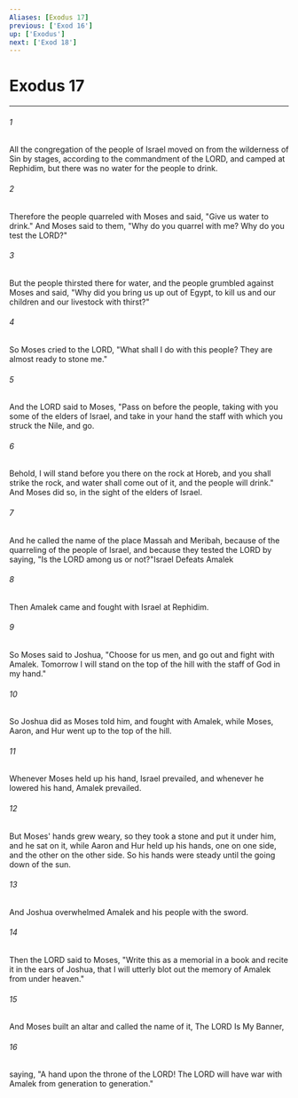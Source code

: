 ```yaml
---
Aliases: [Exodus 17]
previous: ['Exod 16']
up: ['Exodus']
next: ['Exod 18']
---
```

# Exodus 17

***

 

###### 1 
All the congregation of the people of Israel moved on from the wilderness of Sin by stages, according to the commandment of the LORD, and camped at Rephidim, but there was no water for the people to drink. 
 

###### 2 
Therefore the people quarreled with Moses and said, "Give us water to drink." And Moses said to them, "Why do you quarrel with me? Why do you test the LORD?" 
 

###### 3 
But the people thirsted there for water, and the people grumbled against Moses and said, "Why did you bring us up out of Egypt, to kill us and our children and our livestock with thirst?" 
 

###### 4 
So Moses cried to the LORD, "What shall I do with this people? They are almost ready to stone me." 
 

###### 5 
And the LORD said to Moses, "Pass on before the people, taking with you some of the elders of Israel, and take in your hand the staff with which you struck the Nile, and go. 
 

###### 6 
Behold, I will stand before you there on the rock at Horeb, and you shall strike the rock, and water shall come out of it, and the people will drink." And Moses did so, in the sight of the elders of Israel. 
 

###### 7 
And he called the name of the place Massah and Meribah, because of the quarreling of the people of Israel, and because they tested the LORD by saying, "Is the LORD among us or not?"Israel Defeats Amalek
 
 

###### 8 
Then Amalek came and fought with Israel at Rephidim. 
 

###### 9 
So Moses said to Joshua, "Choose for us men, and go out and fight with Amalek. Tomorrow I will stand on the top of the hill with the staff of God in my hand." 
 

###### 10 
So Joshua did as Moses told him, and fought with Amalek, while Moses, Aaron, and Hur went up to the top of the hill. 
 

###### 11 
Whenever Moses held up his hand, Israel prevailed, and whenever he lowered his hand, Amalek prevailed. 
 

###### 12 
But Moses' hands grew weary, so they took a stone and put it under him, and he sat on it, while Aaron and Hur held up his hands, one on one side, and the other on the other side. So his hands were steady until the going down of the sun. 
 

###### 13 
And Joshua overwhelmed Amalek and his people with the sword.
 
 

###### 14 
Then the LORD said to Moses, "Write this as a memorial in a book and recite it in the ears of Joshua, that I will utterly blot out the memory of Amalek from under heaven." 
 

###### 15 
And Moses built an altar and called the name of it, The LORD Is My Banner, 
 

###### 16 
saying, "A hand upon the throne of the LORD! The LORD will have war with Amalek from generation to generation."
 
